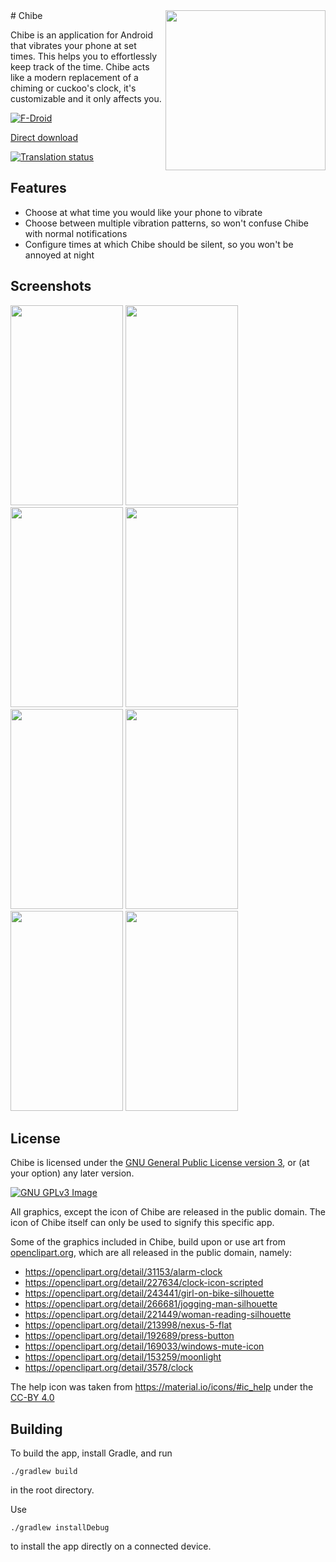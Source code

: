 <img align="right" height="256" src="https://lut.im/tNbz3Ikh4g/DsCpp6RmK1kFJ0LS.png">
# Chibe

Chibe is an application for Android that vibrates your phone at set
times. This helps you to effortlessly keep track of the time. Chibe
acts like a modern replacement of a chiming or cuckoo's clock, it's
customizable and it only affects you.

[![F-Droid](https://f-droid.org/wiki/images/0/06/F-Droid-button_get-it-on.png)](https://f-droid.org/repository/browse/?fdid=com.jmstudios.chibe)

[Direct download](https://github.com/raatmarien/chibe/releases/download/v1.1.0/chibe-v1.1.0.apk)

<a href="https://hosted.weblate.org/engage/chibe/?utm_source=widget">
<img src="https://hosted.weblate.org/widgets/chibe/-/287x66-grey.png" alt="Translation status" />
</a>

## Features

* Choose at what time you would like your phone to vibrate
* Choose between multiple vibration patterns, so won't confuse Chibe
with normal notifications
* Configure times at which Chibe should be silent, so you won't be
annoyed at night

## Screenshots

<img src="https://lut.im/wob981GO9a/jREpyj9xWil7L3X0.png" width="180" height="320" />
<img src="https://lut.im/zsXW5Bcj0R/xpPm7zpx2d5k1FNo.png" width="180" height="320" />
<img src="https://lut.im/tDAYjyGhuZ/27UG7QV8c3mIBEMG.png" width="180" height="320" />
<img src="https://lut.im/dUnQkcXr0a/s2als7MEAaCwcwID.png" width="180" height="320" />
<img src="https://lut.im/KB7LxvYtZY/VtgyGRmk2SgBW0qb.png" width="180" height="320" />
<img src="https://lut.im/5TusJYncQZ/hF7kUmxJBPt0sim9.png" width="180" height="320" />
<img src="https://lut.im/fRB85GqM3U/Q3ucNHmLRqP7zNdN.png" width="180" height="320" />
<img src="https://lut.im/qZj6q6yeua/i1cSTzmpwURtGz6p.png" width="180" height="320" />

## License

Chibe is licensed under the
[GNU General Public License version 3](https://www.gnu.org/licenses/gpl-3.0.html),
or (at your option) any later version.

[![GNU GPLv3 Image](https://www.gnu.org/graphics/gplv3-127x51.png)](http://www.gnu.org/licenses/gpl-3.0.en.html)

All graphics, except the icon of Chibe are released in the public
domain. The icon of Chibe itself can only be used to signify this
specific app.

Some of the graphics included in Chibe, build upon or use art from
[openclipart.org](https://openclipart.org/), which are all released in
the public domain, namely:

* https://openclipart.org/detail/31153/alarm-clock  
* https://openclipart.org/detail/227634/clock-icon-scripted  
* https://openclipart.org/detail/243441/girl-on-bike-silhouette  
* https://openclipart.org/detail/266681/jogging-man-silhouette  
* https://openclipart.org/detail/221449/woman-reading-silhouette  
* https://openclipart.org/detail/213998/nexus-5-flat  
* https://openclipart.org/detail/192689/press-button  
* https://openclipart.org/detail/169033/windows-mute-icon  
* https://openclipart.org/detail/153259/moonlight  
* https://openclipart.org/detail/3578/clock  

The help icon was taken from
https://material.io/icons/#ic_help under the
[CC-BY 4.0](https://creativecommons.org/licenses/by/4.0/)

## Building

To build the app, install Gradle, and run

``` ./gradlew build ```

in the root directory.

Use

``` ./gradlew installDebug ```

to install the app directly on a connected device.
